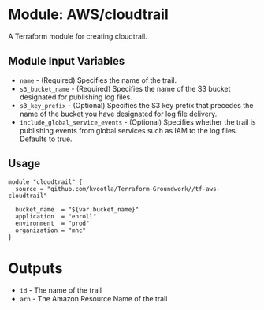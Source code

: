 Module: AWS/cloudtrail
======================

A Terraform module for creating cloudtrail.

Module Input Variables
----------------------
- `name` - (Required) Specifies the name of the trail.
- `s3_bucket_name` - (Required) Specifies the name of the S3 bucket designated for publishing log files.
- `s3_key_prefix` - (Optional) Specifies the S3 key prefix that precedes the name of the bucket you have designated for log file delivery.
- `include_global_service_events` - (Optional) Specifies whether the trail is publishing events from global services such as IAM to the log files. Defaults to true.

Usage
-----

```hcl
module "cloudtrail" {
  source = "github.com/kvootla/Terraform-Groundwork//tf-aws-cloudtrail"

  bucket_name  = "${var.bucket_name}"
  application  = "enroll"
  environment  = "prod"
  organization = "mhc"
}
```

Outputs
=======

- `id` - The name of the trail
- `arn` - The Amazon Resource Name of the trail
